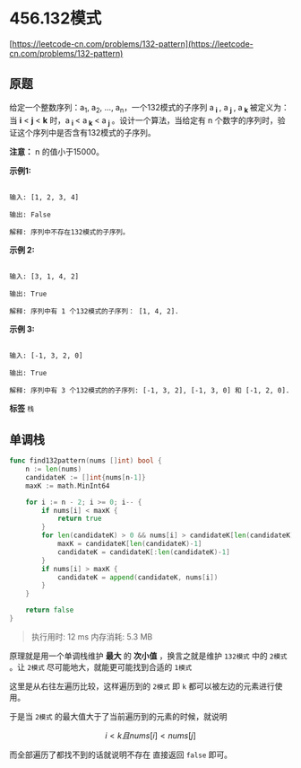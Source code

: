# 456.132模式
[https://leetcode-cn.com/problems/132-pattern](https://leetcode-cn.com/problems/132-pattern) 
## 原题
给定一个整数序列：a<sub>1</sub>, a<sub>2</sub>, ..., a<sub>n</sub>，一个132模式的子序列 a<sub> **i** </sub>, a<sub> **j** </sub>, a<sub> **k** </sub> 被定义为：当 **i** < **j** < **k** 时，a<sub> **i** </sub> < a<sub> **k** </sub> < a<sub> **j** </sub>。设计一个算法，当给定有 n 个数字的序列时，验证这个序列中是否含有132模式的子序列。

 **注意：** n 的值小于15000。

 **示例1:** 

```

输入: [1, 2, 3, 4]

输出: False

解释: 序列中不存在132模式的子序列。

```
 **示例 2:** 

```

输入: [3, 1, 4, 2]

输出: True

解释: 序列中有 1 个132模式的子序列： [1, 4, 2].

```
 **示例 3:** 

```

输入: [-1, 3, 2, 0]

输出: True

解释: 序列中有 3 个132模式的的子序列: [-1, 3, 2], [-1, 3, 0] 和 [-1, 2, 0].

```
 
**标签**
`栈` 


## 单调栈
```go
func find132pattern(nums []int) bool {
	n := len(nums)
	candidateK := []int{nums[n-1]}
	maxK := math.MinInt64

	for i := n - 2; i >= 0; i-- {
		if nums[i] < maxK {
			return true
		}
		for len(candidateK) > 0 && nums[i] > candidateK[len(candidateK)-1] {
			maxK = candidateK[len(candidateK)-1]
			candidateK = candidateK[:len(candidateK)-1]
		}
		if nums[i] > maxK {
			candidateK = append(candidateK, nums[i])
		}
	}

	return false
}
```
>执行用时: 12 ms
内存消耗: 5.3 MB

原理就是用一个单调栈维护 **最大** 的 **次小值** ，换言之就是维护 `132模式` 中的 `2模式` 。让 `2模式` 尽可能地大，就能更可能找到合适的 `1模式` 

这里是从右往左遍历比较，这样遍历到的 `2模式` 即 `k` 都可以被左边的元素进行使用。

于是当 `2模式` 的最大值大于了当前遍历到的元素的时候，就说明 
```math
i<k 且 nums[i]<nums[j]
```

而全部遍历了都找不到的话就说明不存在 直接返回 `false` 即可。

